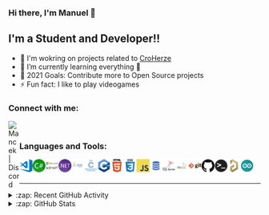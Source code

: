 ### Hi there, I'm Manuel 👋

## I'm a Student and Developer!!

- 🔭 I'm wokring on projects related to [CroHerze][chsite]
- 🌱 I’m currently learning everything 🤣
- 🥅 2021 Goals: Contribute more to Open Source projects
- ⚡ Fun fact: I like to play videogames

### Connect with me:

[<img align="left" alt="Mancek | Discord" width="22px" src="https://cdn.jsdelivr.net/npm/simple-icons@v3/icons/discord.svg" />][discord]
<br />

### Languages and Tools:

<img align="left" alt="Visual Studio Code" width="26px" src="https://raw.githubusercontent.com/GitHub/explore/main/topics/visual-studio-code/visual-studio-code.png" />
<img align="left" alt="C#" width="26px" src="https://raw.githubusercontent.com/GitHub/explore/main/topics/csharp/csharp.png" />
<img align="left" alt="ASP.NET" width="26px" src="https://raw.githubusercontent.com/GitHub/explore/main/topics/aspnet/aspnet.png" />
<img align="left" alt="ASP.NET" width="26px" src="https://raw.githubusercontent.com/GitHub/explore/main/topics/dotnet/dotnet.png" />
<img align="left" alt="JAVA" width="26px" src="https://raw.githubusercontent.com/GitHub/explore/main/topics/java/java.png" />
<img align="left" alt="C" width="26px" src="https://raw.githubusercontent.com/GitHub/explore/main/topics/c/c.png" />
<img align="left" alt="C++" width="26px" src="https://raw.githubusercontent.com/GitHub/explore/main/topics/cpp/cpp.png" />
<img align="left" alt="HTML5" width="26px" src="https://raw.githubusercontent.com/GitHub/explore/main/topics/html/html.png" />
<img align="left" alt="CSS3" width="26px" src="https://raw.githubusercontent.com/GitHub/explore/main/topics/css/css.png" />
<img align="left" alt="JavaScript" width="26px" src="https://raw.githubusercontent.com/GitHub/explore/main/topics/javascript/javascript.png" />
<img align="left" alt="SQL" width="26px" src="https://raw.githubusercontent.com/GitHub/explore/main/topics/sql/sql.png" />
<img align="left" alt="SQLServer" width="26px" src="https://raw.githubusercontent.com/GitHub/explore/main/topics/sql-server/sql-server.png" />
<img align="left" alt="MySQL" width="26px" src="https://raw.githubusercontent.com/GitHub/explore/main/topics/mysql/mysql.png" />
<img align="left" alt="Git" width="26px" src="https://raw.githubusercontent.com/GitHub/explore/main/topics/git/git.png" />
<img align="left" alt="GitHub" width="26px" src="https://raw.githubusercontent.com/GitHub/explore/main/topics/github/github.png" />
<img align="left" alt="Terminal" width="26px" src="https://raw.githubusercontent.com/GitHub/explore/main/topics/terminal/terminal.png" />
<img align="left" alt="AltiumDesigner" width="26px" src="https://raw.githubusercontent.com/GitHub/explore/main/topics/altium-designer/altium-designer.png" />
<img align="left" alt="Arduino" width="26px" src="https://raw.githubusercontent.com/GitHub/explore/main/topics/arduino/arduino.png" />

<br />
<br />

---

<details>
  <summary>:zap: Recent GitHub Activity</summary>
  
<!--START_SECTION:activity-->
1. 🎉 Merged PR [#1](https://github.com/Mancek/Mancek/pull/1) in [Mancek/Mancek](https://github.com/Mancek/Mancek)
2. 💪 Opened PR [#1](https://github.com/Mancek/Mancek/pull/1) in [Mancek/Mancek](https://github.com/Mancek/Mancek)
<!--END_SECTION:activity-->

</details>

<details>
  <summary>:zap: GitHub Stats</summary>

  <img align="left" alt="Mancek's GitHub Stats" src="https://github-readme-stats.vercel.app/api?username=Mancek&show_icons=true&hide_border=true&count_private=true" />

</details>

[chsite]: https://croherze.com/forum/forum.php
[discord]: https://discordapp.com/users/246989734881132545